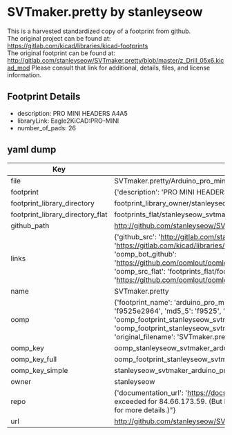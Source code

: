 # SVTmaker.pretty by stanleyseow  
This is a harvested standardized copy of a footprint from github.  
The original project can be found at:  
https://gitlab.com/kicad/libraries/kicad-footprints  
The original footprint can be found at:
http://gitlab.com/stanleyseow/SVTmaker.pretty/blob/master/z_Drill_05x6.kicad_mod
Please consult that link for additional, details, files, and license information.  
## Footprint Details
* description: PRO MINI HEADERS A4A5  
* libraryLink: Eagle2KiCAD:PRO-MINI  
* number_of_pads: 26  
## yaml dump  
| Key | Value |  
| --- | --- |  
| file | SVTmaker.pretty/Arduino_pro_mini.kicad_mod |  
| footprint | {'description': 'PRO MINI HEADERS A4A5', 'libraryLink': 'Eagle2KiCAD:PRO-MINI', 'number_of_pads': 26} |  
| footprint_library_directory | footprint_library_owner/stanleyseow_SVTmaker.pretty |  
| footprint_library_directory_flat | footprints_flat/stanleyseow_svtmaker_arduino_pro_mini/working |  
| github_path | http://github.com/stanleyseow/SVTmaker.pretty/blob/master/Arduino_pro_mini.kicad_mod |  
| links | {'github_src': 'http://gitlab.com/stanleyseow/SVTmaker.pretty/blob/master/z_Drill_05x6.kicad_mod', 'github_src_repo': 'https://gitlab.com/kicad/libraries/kicad-footprints', 'oomp_bot': 'footprints/stanleyseow_svtmaker_arduino_pro_mini/working', 'oomp_bot_github': 'https://github.com/oomlout/oomlout_oomp_footprint_bot/tree/main/footprints/stanleyseow_svtmaker_arduino_pro_mini/working', 'oomp_src_flat': 'footprints_flat/footprints_flat/stanleyseow_svtmaker_arduino_pro_mini/working', 'oomp_src_flat_github': 'https://github.com/oomlout/oomlout_oomp_footprint_src/tree/main/footprints_flat/stanleyseow_svtmaker_arduino_pro_mini/working'} |  
| name | SVTmaker.pretty |  
| oomp | {'footprint_name': 'arduino_pro_mini', 'library_name': 'svtmaker', 'md5': 'f9525e2964e18ea13f360c41729f7b4c', 'md5_10': 'f9525e2964', 'md5_5': 'f9525', 'md5_6': 'f9525e', 'oomp_key': 'oomp_stanleyseow_svtmaker_arduino_pro_mini', 'oomp_key_extra': 'oomp_footprint_stanleyseow_svtmaker_arduino_pro_mini', 'oomp_key_full': 'oomp_footprint_stanleyseow_svtmaker_arduino_pro_mini_f9525e', 'oomp_key_simple': 'stanleyseow_svtmaker_arduino_pro_mini', 'original_filename': 'SVTmaker.pretty/Arduino_pro_mini.kicad_mod', 'owner_name': 'stanleyseow'} |  
| oomp_key | oomp_stanleyseow_svtmaker_arduino_pro_mini |  
| oomp_key_full | oomp_footprint_stanleyseow_svtmaker_arduino_pro_mini |  
| oomp_key_simple | stanleyseow_svtmaker_arduino_pro_mini |  
| owner | stanleyseow |  
| repo | {'documentation_url': 'https://docs.github.com/rest/overview/resources-in-the-rest-api#rate-limiting', 'message': "API rate limit exceeded for 84.66.173.59. (But here's the good news: Authenticated requests get a higher rate limit. Check out the documentation for more details.)"} |  
| url | http://github.com/stanleyseow/SVTmaker.pretty |  

